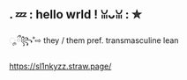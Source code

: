 


## . 💤 : hello wrld ! ꈍᴗꈍ : ✮

ೄྀ꧂˚⇨ they / them pref. transmasculine lean

https://sl1nkyzz.straw.page/

